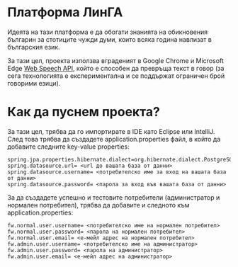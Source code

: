 # Платформа ЛинГА

Идеята на тази платформа е да обогати знанията на обикновения българин за стотиците чужди думи, които всяка година навлизат в българския език.

За тази цел, проекта използва вграденият в Google Chrome и Microsoft Edge [Web Speech API](https://developer.mozilla.org/en-US/docs/Web/API/Web_Speech_API), който е способен
да превръща текст в говор (за сега технологията е експериментална и се поддържат ограничен брой говорими езици).

# Как да пуснем проекта?

За тази цел, трябва да го импортирате в IDE като Eclipse или IntelliJ. След това трябва да създадете application.properties файл, в който да добавите следните key-value properties:

```
spring.jpa.properties.hibernate.dialect=org.hibernate.dialect.PostgreSQLDialect
spring.datasource.url= <url до вашата база от данни>
spring.datasource.username= <потребителско име за вход на вашата база от данни>
spring.datasource.password= <парола за вход във вашата база от данни>
```

За да създадете успешно и тестовите потребители (администратор и нормален потребител), трябва да добавите и следното към application.properties:

```
fw.normal.user.username= <потребителско име на нормален потребител>
fw.normal.user.password= <парола на нормален потребител>
fw.normal.user.email= <е-мейл адрес на нормален потребител>
fw.admin.user.username= <потребителско име на администратор>
fw.admin.user.password= <парола на администратор>
fw.admin.user.email= <е-мейл адрес на администратор>
```

